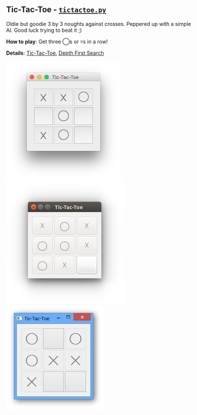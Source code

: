 
## Tic-Tac-Toe - [`tictactoe.py`](tictactoe.py)

Oldie but goodie 3 by 3 noughts against crosses. Peppered up with a simple AI. Good luck trying to beat it ;)

__How to play__: Get three ◯s or ☓s in a row!

__Details__: [Tic-Tac-Toe](https://en.wikipedia.org/wiki/Tic-tac-toe),
             [Depth First Search](https://en.wikipedia.org/wiki/Depth-first_search)

<img src="screenshot-mac.png" alt="Tic-Tac-Toe (MacOS)">
<img src="screenshot-lnx.png" alt="Tic-Tac-Toe (Ubuntu)">
<img src="screenshot-win.png" alt="Tic-Tac-Toe (Windows)">
